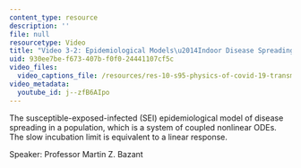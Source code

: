 ```yaml
---
content_type: resource
description: ''
file: null
resourcetype: Video
title: "Video 3-2: Epidemiological Models\u2014Indoor Disease Spreading"
uid: 930ee7be-f673-407b-f0f0-24441107cf5c
video_files:
  video_captions_file: /resources/res-10-s95-physics-of-covid-19-transmission-fall-2020/lecture-videos/video-3-2-epidemiological-models2014indoor-disease-spreading/j--zfB6AIpo.vtt
video_metadata:
  youtube_id: j--zfB6AIpo
---
```


The susceptible-exposed-infected (SEI) epidemiological model of disease spreading in a population, which is a system of coupled nonlinear ODEs. The slow incubation limit is equivalent to a linear response.

Speaker: Professor Martin Z. Bazant